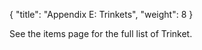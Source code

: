 {
  "title": "Appendix E: Trinkets",
  "weight": 8
}

See the items page for the full list of <wc-fetch type="item">Trinket</wc-fetch>.